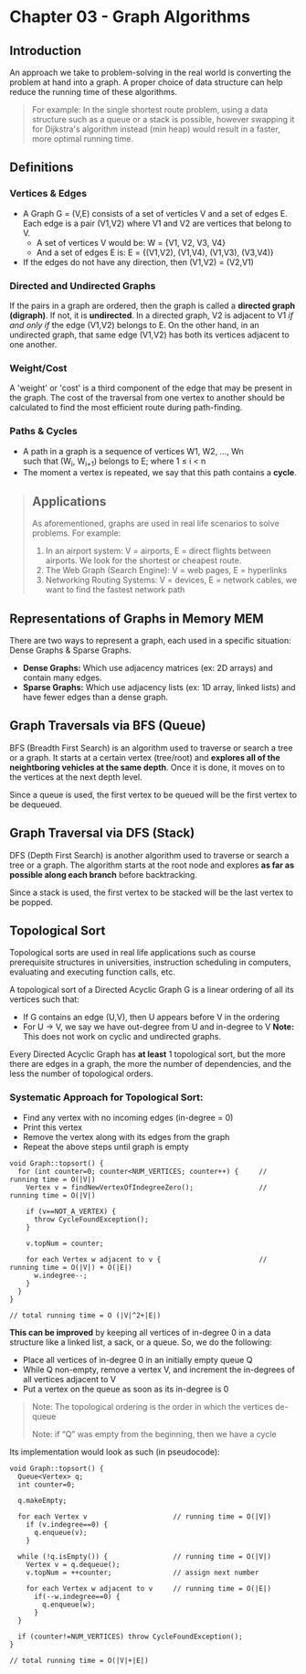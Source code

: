 # Chapter 03 - Graph Algorithms

## Introduction
An approach we take to problem-solving in the real world is converting the 
problem at hand into a graph. A proper choice of data structure can help reduce the 
running time of these algorithms.
> For example: In the single shortest route problem, using a data structure
> such as a queue or a stack is possible, however swapping it for Dijkstra's
> algorithm instead (min heap) would result in a faster, more optimal running
> time.


## Definitions
### Vertices & Edges
- A Graph G = (V,E) consists of a set of verticles V and a set of edges E.
  Each edge is a pair (V1,V2) where V1 and V2 are vertices that belong to V.
  - A set of vertices V would be: W = {V1, V2, V3, V4}
  - And a set of edges E is: E = {(V1,V2), (V1,V4), (V1,V3), (V3,V4)}
- If the edges do not have any direction, then (V1,V2) = (V2,V1)

### Directed and Undirected Graphs
If the pairs in a graph are ordered, then the graph is called a **directed
graph (digraph)**. If not, it is **undirected**. In a directed graph, V2 is
adjacent to V1 _if and only if_ the edge (V1,V2) belongs to E. On the other
hand, in an undirected graph, that same edge (V1,V2) has both its vertices
adjacent to one another.

### Weight/Cost
A 'weight' or 'cost' is a third component of the edge that may be present
in the graph. The cost of the traversal from one vertex to another should
be calculated to find the most efficient route during path-finding.

### Paths & Cycles
- A path in a graph is a sequence of vertices W1, W2, …, Wn  										
such that (W<sub>i</sub>, W<sub>i+1</sub>) belongs to E; where 1 ≤ i < n
- The moment a vertex is repeated, we say that this path contains a **cycle**.

> ## Applications
> As aforementioned, graphs are used in real life scenarios to solve problems.
> For example:
> 1. In an airport system: V = airports, E = direct flights
>    between airports. We look for the shortest or cheapest route.
> 2. The Web Graph (Search Engine): V = web pages, E = hyperlinks
> 3. Networking Routing Systems: V = devices, E = network cables, we want
>    to find the fastest network path

## Representations of Graphs in Memory MEM
There are two ways to represent a graph, each used in a specific situation:
Dense Graphs & Sparse Graphs.
   - **Dense Graphs:** Which use adjacency matrices (ex: 2D arrays) and contain many edges.
   - **Sparse Graphs:** Which use adjacency lists (ex: 1D array, linked lists) and have fewer 
   edges than a dense graph.

## Graph Traversals via BFS (Queue)
BFS (Breadth First Search) is an algorithm used to traverse or search a tree
or a graph. It starts at a certain vertex (tree/root) and **explores all of the
neightboring vehicles at the same depth**. Once it is done, it moves on to the
vertices at the next depth level.

Since a queue is used, the first vertex to be queued will be the first vertex
to be dequeued.

## Graph Traversal via DFS (Stack)
DFS (Depth First Search) is another algorithm used to traverse or search a tree
or a graph. The algorithm starts at the root node and explores **as far as 
possible along each branch** before backtracking.

Since a stack is used, the first vertex to be stacked will be the last vertex
to be popped.

## Topological Sort
Topological sorts are used in real life applications such as course prerequisite structures in universities, instruction scheduling in computers, evaluating and executing function calls, etc.

A topological sort of a Directed Acyclic Graph G is a linear ordering of all its vertices such that: 
* If G contains an edge (U,V), then U appears before V in the ordering
* For U -> V, we say we have out-degree from U and in-degree to V
**Note:** This does not work on cyclic and undirected graphs.

Every Directed Acyclic Graph has **at least** 1 topological sort, but the more there are edges in a graph, the more the number of dependencies, and the less the number of topological orders.

### Systematic Approach for Topological Sort:
- Find any vertex with no incoming edges (in-degree = 0)
- Print this vertex
- Remove the vertex along with its edges from the graph
- Repeat the above steps until graph is empty
```
void Graph::topsort() { 
  for (int counter=0; counter<NUM_VERTICES; counter++) {     // running time = O(|V|)
    Vertex v = findNewVertexOfIndegreeZero();                // running time = O(|V|)

    if (v==NOT_A_VERTEX) {
      throw CycleFoundException();
    }

    v.topNum = counter;

    for each Vertex w adjacent to v {                        // running time = O(|V|) + O(|E|)
      w.indegree--;
    }
  }
}

// total running time = O (|V|^2+|E|)         
```

**This can be improved** by keeping all vertices of in-degree 0 in a data structure like a linked list, a sack, or a queue. So, we do the following:
* Place all vertices of in-degree 0 in an initially empty queue Q
* While Q non-empty, remove a vertex V, and increment the in-degrees of all vertices adjacent to V
* Put a vertex on the queue as soon as its in-degree is 0
> Note: The topological ordering is the order in which the vertices de-queue
> 
> Note: if “Q” was empty from the beginning, then we have a cycle

Its implementation would look as such (in pseudocode):
```
void Graph::topsort() {
  Queue<Vertex> q;
  int counter=0;

  q.makeEmpty;

  for each Vertex v                     // running time = O(|V|)
    if (v.indegree==0) {
      q.enqueue(v);
    }

  while (!q.isEmpty()) {                // running time = O(|V|)
    Vertex v = q.dequeue();
    v.topNum = ++counter;               // assign next number

    for each Vertex w adjacent to v     // running time = O(|E|)
      if(--w.indegree==0) {
        q.enqueue(w);
      }
  }

  if (counter!=NUM_VERTICES) throw CycleFoundException();
}

// total running time = O(|V|+|E|)
```
